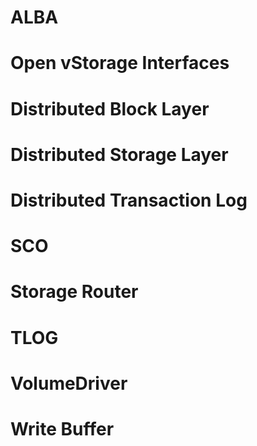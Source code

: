 # ALBA

# Open vStorage Interfaces

# Distributed Block Layer

# Distributed Storage Layer

# Distributed Transaction Log

# SCO

# Storage Router

# TLOG

# VolumeDriver

# Write Buffer